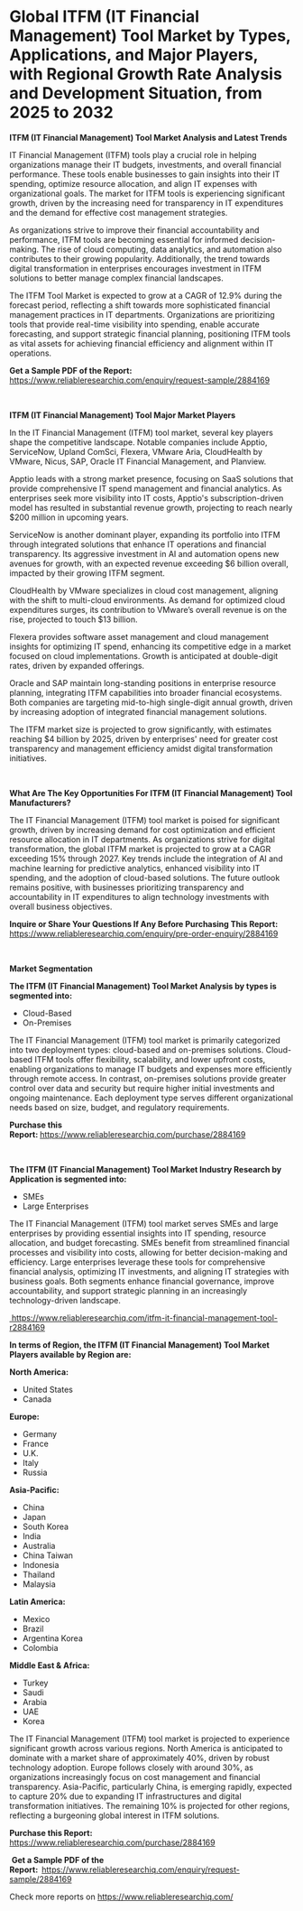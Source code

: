 <p><h1>Global ITFM (IT Financial Management) Tool Market by Types, Applications, and Major Players, with Regional Growth Rate Analysis and Development Situation, from 2025 to 2032</h1></p><p><strong>ITFM (IT Financial Management) Tool Market Analysis and Latest Trends</strong></p>
<p><p>IT Financial Management (ITFM) tools play a crucial role in helping organizations manage their IT budgets, investments, and overall financial performance. These tools enable businesses to gain insights into their IT spending, optimize resource allocation, and align IT expenses with organizational goals. The market for ITFM tools is experiencing significant growth, driven by the increasing need for transparency in IT expenditures and the demand for effective cost management strategies.</p><p>As organizations strive to improve their financial accountability and performance, ITFM tools are becoming essential for informed decision-making. The rise of cloud computing, data analytics, and automation also contributes to their growing popularity. Additionally, the trend towards digital transformation in enterprises encourages investment in ITFM solutions to better manage complex financial landscapes.</p><p>The ITFM Tool Market is expected to grow at a CAGR of 12.9% during the forecast period, reflecting a shift towards more sophisticated financial management practices in IT departments. Organizations are prioritizing tools that provide real-time visibility into spending, enable accurate forecasting, and support strategic financial planning, positioning ITFM tools as vital assets for achieving financial efficiency and alignment within IT operations.</p></p>
<p><strong>Get a Sample PDF of the Report:&nbsp;</strong> <a href="https://www.reliableresearchiq.com/enquiry/request-sample/2884169?utm_campaign=2999&utm_medium=2&utm_source=Github&utm_content=ia&utm_term=13032025&utm_id=itfm-it-financial-management-tool">https://www.reliableresearchiq.com/enquiry/request-sample/2884169</a></p>
<p>&nbsp;</p>
<p><strong>ITFM (IT Financial Management) Tool Major Market Players</strong></p>
<p><p>In the IT Financial Management (ITFM) tool market, several key players shape the competitive landscape. Notable companies include Apptio, ServiceNow, Upland ComSci, Flexera, VMware Aria, CloudHealth by VMware, Nicus, SAP, Oracle IT Financial Management, and Planview.</p><p>Apptio leads with a strong market presence, focusing on SaaS solutions that provide comprehensive IT spend management and financial analytics. As enterprises seek more visibility into IT costs, Apptio's subscription-driven model has resulted in substantial revenue growth, projecting to reach nearly $200 million in upcoming years.</p><p>ServiceNow is another dominant player, expanding its portfolio into ITFM through integrated solutions that enhance IT operations and financial transparency. Its aggressive investment in AI and automation opens new avenues for growth, with an expected revenue exceeding $6 billion overall, impacted by their growing ITFM segment.</p><p>CloudHealth by VMware specializes in cloud cost management, aligning with the shift to multi-cloud environments. As demand for optimized cloud expenditures surges, its contribution to VMware’s overall revenue is on the rise, projected to touch $13 billion.</p><p>Flexera provides software asset management and cloud management insights for optimizing IT spend, enhancing its competitive edge in a market focused on cloud implementations. Growth is anticipated at double-digit rates, driven by expanded offerings.</p><p>Oracle and SAP maintain long-standing positions in enterprise resource planning, integrating ITFM capabilities into broader financial ecosystems. Both companies are targeting mid-to-high single-digit annual growth, driven by increasing adoption of integrated financial management solutions.</p><p>The ITFM market size is projected to grow significantly, with estimates reaching $4 billion by 2025, driven by enterprises' need for greater cost transparency and management efficiency amidst digital transformation initiatives.</p></p>
<p>&nbsp;</p>
<p><strong>What Are The Key Opportunities For ITFM (IT Financial Management) Tool Manufacturers?</strong></p>
<p><p>The IT Financial Management (ITFM) tool market is poised for significant growth, driven by increasing demand for cost optimization and efficient resource allocation in IT departments. As organizations strive for digital transformation, the global ITFM market is projected to grow at a CAGR exceeding 15% through 2027. Key trends include the integration of AI and machine learning for predictive analytics, enhanced visibility into IT spending, and the adoption of cloud-based solutions. The future outlook remains positive, with businesses prioritizing transparency and accountability in IT expenditures to align technology investments with overall business objectives.</p></p>
<p><strong>Inquire or Share Your Questions If Any Before Purchasing This Report:</strong> <a href="https://www.reliableresearchiq.com/enquiry/pre-order-enquiry/2884169?utm_campaign=2999&utm_medium=2&utm_source=Github&utm_content=ia&utm_term=13032025&utm_id=itfm-it-financial-management-tool">https://www.reliableresearchiq.com/enquiry/pre-order-enquiry/2884169</a></p>
<p>&nbsp;</p>
<p><strong>Market Segmentation</strong></p>
<p><strong>The ITFM (IT Financial Management) Tool Market Analysis by types is segmented into:</strong></p>
<p><ul><li>Cloud-Based</li><li>On-Premises</li></ul></p>
<p><p>The IT Financial Management (ITFM) tool market is primarily categorized into two deployment types: cloud-based and on-premises solutions. Cloud-based ITFM tools offer flexibility, scalability, and lower upfront costs, enabling organizations to manage IT budgets and expenses more efficiently through remote access. In contrast, on-premises solutions provide greater control over data and security but require higher initial investments and ongoing maintenance. Each deployment type serves different organizational needs based on size, budget, and regulatory requirements.</p></p>
<p><strong>Purchase this Report:&nbsp;</strong><a href="https://www.reliableresearchiq.com/purchase/2884169?utm_campaign=2999&utm_medium=2&utm_source=Github&utm_content=ia&utm_term=13032025&utm_id=itfm-it-financial-management-tool">https://www.reliableresearchiq.com/purchase/2884169</a></p>
<p>&nbsp;</p>
<p><strong>The ITFM (IT Financial Management) Tool Market Industry Research by Application is segmented into:</strong></p>
<p><ul><li>SMEs</li><li>Large Enterprises</li></ul></p>
<p><p>The IT Financial Management (ITFM) tool market serves SMEs and large enterprises by providing essential insights into IT spending, resource allocation, and budget forecasting. SMEs benefit from streamlined financial processes and visibility into costs, allowing for better decision-making and efficiency. Large enterprises leverage these tools for comprehensive financial analysis, optimizing IT investments, and aligning IT strategies with business goals. Both segments enhance financial governance, improve accountability, and support strategic planning in an increasingly technology-driven landscape.</p></p>
<p><a href="https://www.reliableresearchiq.com/itfm-it-financial-management-tool-r2884169?utm_campaign=2999&utm_medium=2&utm_source=Github&utm_content=ia&utm_term=13032025&utm_id=itfm-it-financial-management-tool">&nbsp;https://www.reliableresearchiq.com/itfm-it-financial-management-tool-r2884169</a></p>
<p><strong>In terms of Region, the ITFM (IT Financial Management) Tool Market Players available by Region are:</strong></p>
<p>
    <p> <strong> North America: </strong>
        <ul>
            <li>United States</li>
            <li>Canada</li>
        </ul>
        </p> 
    <p> <strong> Europe: </strong>
        <ul>
            <li>Germany</li>
            <li>France</li>
            <li>U.K.</li>
            <li>Italy</li>
            <li>Russia</li>
        </ul>
        </p> 
    <p> <strong> Asia-Pacific: </strong>
        <ul>
            <li>China</li>
            <li>Japan</li>
            <li>South Korea</li>
            <li>India</li>
            <li>Australia</li>
            <li>China Taiwan</li>
            <li>Indonesia</li>
            <li>Thailand</li>
            <li>Malaysia</li>
        </ul>
        </p> 
    <p> <strong> Latin America: </strong>
        <ul>
            <li>Mexico</li>
            <li>Brazil</li>
            <li>Argentina Korea</li>
            <li>Colombia</li>
        </ul>
        </p> 
    <p> <strong> Middle East & Africa: </strong>
        <ul>
            <li>Turkey</li>
            <li>Saudi</li>
            <li>Arabia</li>
            <li>UAE</li>
            <li>Korea</li>
        </ul>
    </p>
    </p>
<p><p>The IT Financial Management (ITFM) tool market is projected to experience significant growth across various regions. North America is anticipated to dominate with a market share of approximately 40%, driven by robust technology adoption. Europe follows closely with around 30%, as organizations increasingly focus on cost management and financial transparency. Asia-Pacific, particularly China, is emerging rapidly, expected to capture 20% due to expanding IT infrastructures and digital transformation initiatives. The remaining 10% is projected for other regions, reflecting a burgeoning global interest in ITFM solutions.</p></p>
<p><strong>Purchase this Report: </strong><a href="https://www.reliableresearchiq.com/purchase/2884169?utm_campaign=2999&utm_medium=2&utm_source=Github&utm_content=ia&utm_term=13032025&utm_id=itfm-it-financial-management-tool">https://www.reliableresearchiq.com/purchase/2884169</a></p>
<p>&nbsp;<strong>Get a Sample PDF of the Report:&nbsp;&nbsp;</strong><a href="https://www.reliableresearchiq.com/enquiry/request-sample/2884169?utm_campaign=2999&utm_medium=2&utm_source=Github&utm_content=ia&utm_term=13032025&utm_id=itfm-it-financial-management-tool">https://www.reliableresearchiq.com/enquiry/request-sample/2884169</a></p>
<p><strong></strong></p>
<p>Check more reports on <a href="https://www.reliableresearchiq.com/?utm_campaign=2999&utm_medium=2&utm_source=Github&utm_content=ia&utm_term=13032025&utm_id=itfm-it-financial-management-tool">https://www.reliableresearchiq.com/</a></p>